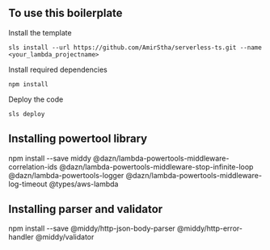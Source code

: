 ## To use this boilerplate

Install the template

```
sls install --url https://github.com/AmirStha/serverless-ts.git --name <your_lambda_projectname>
```

Install required dependencies

```
npm install
```

Deploy the code

```
sls deploy
```

## Installing powertool library

npm install --save middy @dazn/lambda-powertools-middleware-correlation-ids @dazn/lambda-powertools-middleware-stop-infinite-loop @dazn/lambda-powertools-logger @dazn/lambda-powertools-middleware-log-timeout @types/aws-lambda

## Installing parser and validator

npm install --save @middy/http-json-body-parser @middy/http-error-handler @middy/validator
